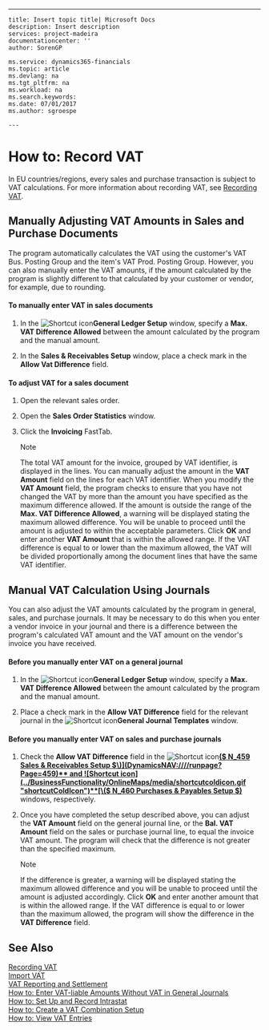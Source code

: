 ---
    title: Insert topic title| Microsoft Docs
    description: Insert description
    services: project-madeira
    documentationcenter: ''
    author: SorenGP

    ms.service: dynamics365-financials
    ms.topic: article
    ms.devlang: na
    ms.tgt_pltfrm: na
    ms.workload: na
    ms.search.keywords:
    ms.date: 07/01/2017
    ms.author: sgroespe

    ---
# How to: Record VAT
In EU countries\/regions, every sales and purchase transaction is subject to VAT calculations. For more information about recording VAT, see [Recording VAT](../Finance/recording-vat.md).  
  
## Manually Adjusting VAT Amounts in Sales and Purchase Documents  
 The program automatically calculates the VAT using the customer's VAT Bus. Posting Group and the item's VAT Prod. Posting Group. However, you can also manually enter the VAT amounts, if the amount calculated by the program is slightly different to that calculated by your customer or vendor, for example, due to rounding.  
  
#### To manually enter VAT in sales documents  
  
1.  In the ![Shortcut icon](../BusinessFunctionality/OnlineMaps/media/shortcutcoldicon.gif "shortcutColdIcon")**General Ledger Setup** window, specify a **Max. VAT Difference Allowed** between the amount calculated by the program and the manual amount.  
  
2.  In the **Sales & Receivables Setup** window, place a check mark in the **Allow Vat Difference** field.  
  
#### To adjust VAT for a sales document  
  
1.  Open the relevant sales order.  
  
2.  Open the **Sales Order Statistics** window.  
  
3.  Click the **Invoicing** FastTab.  
  
    > [!NOTE]  
    >  The total VAT amount for the invoice, grouped by VAT identifier, is displayed in the lines. You can manually adjust the amount in the **VAT Amount** field on the lines for each VAT identifier. When you modify the **VAT Amount** field, the program checks to ensure that you have not changed the VAT by more than the amount you have specified as the maximum difference allowed. If the amount is outside the range of the **Max. VAT Difference Allowed**, a warning will be displayed stating the maximum allowed difference. You will be unable to proceed until the amount is adjusted to within the acceptable parameters. Click **OK** and enter another **VAT Amount** that is within the allowed range. If the VAT difference is equal to or lower than the maximum allowed, the VAT will be divided proportionally among the document lines that have the same VAT identifier.  
  
## Manual VAT Calculation Using Journals  
 You can also adjust the VAT amounts calculated by the program in general, sales, and purchase journals. It may be necessary to do this when you enter a vendor invoice in your journal and there is a difference between the program's calculated VAT amount and the VAT amount on the vendor's invoice you have received.  
  
#### Before you manually enter VAT on a general journal  
  
1.  In the ![Shortcut icon](../BusinessFunctionality/OnlineMaps/media/shortcutcoldicon.gif "shortcutColdIcon")**General Ledger Setup** window, specify a **Max. VAT Difference Allowed** between the amount calculated by the program and the manual amount.  
  
2.  Place a check mark in the **Allow VAT Difference** field for the relevant journal in the ![Shortcut icon](../BusinessFunctionality/OnlineMaps/media/shortcutcoldicon.gif "shortcutColdIcon")**General Journal Templates** window.  
  
#### Before you manually enter VAT on sales and purchase journals  
  
1.  Check the **Allow VAT Difference** field in the ![Shortcut icon](../BusinessFunctionality/OnlineMaps/media/shortcutcoldicon.gif "shortcutColdIcon")**[\($ N\_459 Sales & Receivables Setup $\)](DynamicsNAV:////runpage?Page=459)** and ![Shortcut icon](../BusinessFunctionality/OnlineMaps/media/shortcutcoldicon.gif "shortcutColdIcon")**[\($ N\_460 Purchases & Payables Setup $\)](DynamicsNAV:////runpage?Page=460)** windows, respectively.  
  
2.  Once you have completed the setup described above, you can adjust the **VAT Amount** field on the general journal line, or the **Bal. VAT Amount** field on the sales or purchase journal line, to equal the invoice VAT amount. The program will check that the difference is not greater than the specified maximum.  
  
    > [!NOTE]  
    >  If the difference is greater, a warning will be displayed stating the maximum allowed difference and you will be unable to proceed until the amount is adjusted accordingly. Click **OK** and enter another amount that is within the allowed range. If the VAT difference is equal to or lower than the maximum allowed, the program will show the difference in the **VAT Difference** field.  
  
## See Also  
 [Recording VAT](../Finance/recording-vat.md)   
 [Import VAT](../Finance/import-vat.md)   
 [VAT Reporting and Settlement](../Finance/vat-reporting-and-settlement.md)   
 [How to: Enter VAT\-liable Amounts Without VAT in General Journals](../Finance/how-to-enter-vat-liable-amounts-without-vat-in-general-journals.md)   
 [How to: Set Up and Record Intrastat](../Finance/how-to-set-up-and-record-intrastat.md)   
 [How to: Create a VAT Combination Setup](../Finance/how-to-create-a-vat-combination-setup.md)   
 [How to: View VAT Entries](../Finance/how-to-view-vat-entries.md)